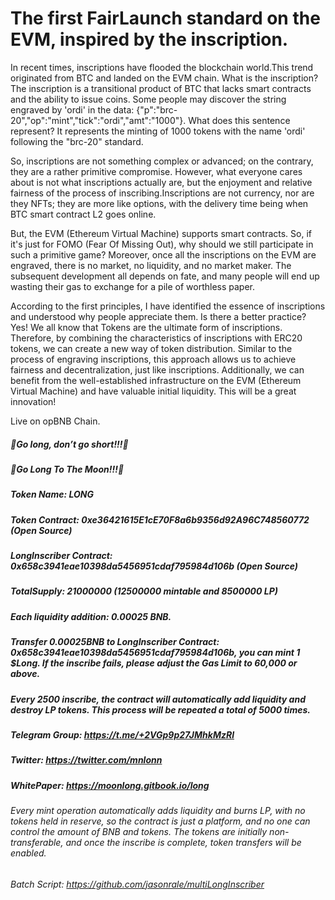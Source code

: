 # The first FairLaunch standard on the EVM, inspired by the inscription.
In recent times, inscriptions have flooded the blockchain world.This trend originated from BTC and landed on the EVM chain. What is the inscription? The inscription is a transitional product of BTC that lacks smart contracts and the ability to issue coins. Some people may discover the string engraved by 'ordi' in the data: {"p":"brc-20","op":"mint","tick":"ordi","amt":"1000"}. What does this sentence represent? It represents the minting of 1000 tokens with the name 'ordi' following the "brc-20" standard.  
  
So, inscriptions are not something complex or advanced; on the contrary, they are a rather primitive compromise. However, what everyone cares about is not what inscriptions actually are, but the enjoyment and relative fairness of the process of inscribing.Inscriptions are not currency, nor are they NFTs; they are more like options, with the delivery time being when BTC smart contract L2 goes online.  
  
But, the EVM (Ethereum Virtual Machine) supports smart contracts. So, if it's just for FOMO (Fear Of Missing Out), why should we still participate in such a primitive game? Moreover, once all the inscriptions on the EVM are engraved, there is no market, no liquidity, and no market maker. The subsequent development all depends on fate, and many people will end up wasting their gas to exchange for a pile of worthless paper.

According to the first principles, I have identified the essence of inscriptions and understood why people appreciate them. Is there a better practice? Yes! We all know that Tokens are the ultimate form of inscriptions. Therefore, by combining the characteristics of inscriptions with ERC20 tokens, we can create a new way of token distribution. Similar to the process of engraving inscriptions, this approach allows us to achieve fairness and decentralization, just like inscriptions. Additionally, we can benefit from the well-established infrastructure on the EVM (Ethereum Virtual Machine) and have valuable initial liquidity. This will be a great innovation!  

Live on opBNB Chain.  
##### 🐉Go long, don’t go short!!!🐉
##### 🐉Go Long To The Moon!!!🐉
##### Token Name: LONG
##### Token Contract: 0xe36421615E1cE70F8a6b9356d92A96C748560772 (Open Source)
##### LongInscriber Contract: 0x658c3941eae10398da5456951cdaf795984d106b (Open Source)
##### TotalSupply: 21000000 (12500000 mintable and 8500000 LP)
##### Each liquidity addition: 0.00025 BNB.
##### Transfer 0.00025BNB to LongInscriber Contract: 0x658c3941eae10398da5456951cdaf795984d106b, you can mint 1 $Long. If the inscribe fails, please adjust the Gas Limit to 60,000 or above.
##### Every 2500 inscribe, the contract will automatically add liquidity and destroy LP tokens. This process will be repeated a total of 5000 times.
##### Telegram Group: https://t.me/+2VGp9p27JMhkMzRl
##### Twitter: https://twitter.com/mnlonn
##### WhitePaper: https://moonlong.gitbook.io/long
###### Every mint operation automatically adds liquidity and burns LP, with no tokens held in reserve, so the contract is just a platform, and no one can control the amount of BNB and tokens. The tokens are initially non-transferable, and once the inscribe is complete, token transfers will be enabled.
###### Batch Script: https://github.com/jasonrale/multiLongInscriber
